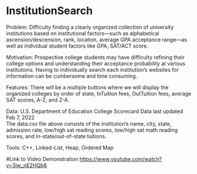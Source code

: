 # InstitutionSearch
Problem: 
Difficulty finding a clearly organized collection of university institutions based on institutional factors—such as alphabetical ascension/descension, rank, location, average GPA acceptance range—as well as individual student factors like GPA, SAT/ACT score.

Motivation:
Prospective college students may have difficulty refining their college options and understanding their acceptance probability at various institutions. Having to individually search each institution’s websites for information can be cumbersome and time consuming. 

Features: 
There will be a multiple buttons where we will display the organized colleges by order of state, InTuition fees, OutTuition fees, average SAT scores, A-Z, and Z-A. 

Data: 
U.S. Department of Education College Scorecard Data last updated Feb 7, 2022	
The data.csv file above consists of the institution’s name, city, state, admission rate, low/high 
sat reading scores, low/high sat math reading scores, and in-state/out-of-state tuitions.

Tools: 
C++, Linked-List, Heap, Ordered Map

#Link to Video Demonstration
https://www.youtube.com/watch?v=3iw_nE2HQb8
